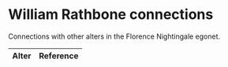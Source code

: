 # William Rathbone connections
Connections with other alters in the Florence Nightingale egonet.

| Alter  | Reference|
| ------------- |------------- |
